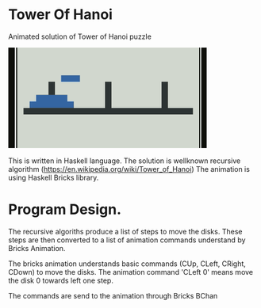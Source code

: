 # Tower Of Hanoi

Animated solution of Tower of Hanoi puzzle

<img src="th.gif" width="400">

This is written in Haskell language.
The solution is wellknown recursive algorithm (https://en.wikipedia.org/wiki/Tower_of_Hanoi)
The animation is using Haskell Bricks library.


# Program Design.

The recursive algoriths produce a list of steps to move the disks.
These steps are then converted to a list of animation commands understand by Bricks Animation.

The bricks animation understands basic commands (CUp, CLeft, CRight, CDown) to move the disks.
The animation command 'CLeft 0' means move the disk 0 towards left one step. 

The commands are send to the animation through Bricks BChan


